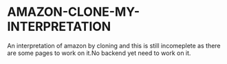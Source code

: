 # AMAZON-CLONE-MY-INTERPRETATION
An interpretation of amazon by cloning and this is still incomeplete as there are some pages to work on it.No backend yet need to work on it.
